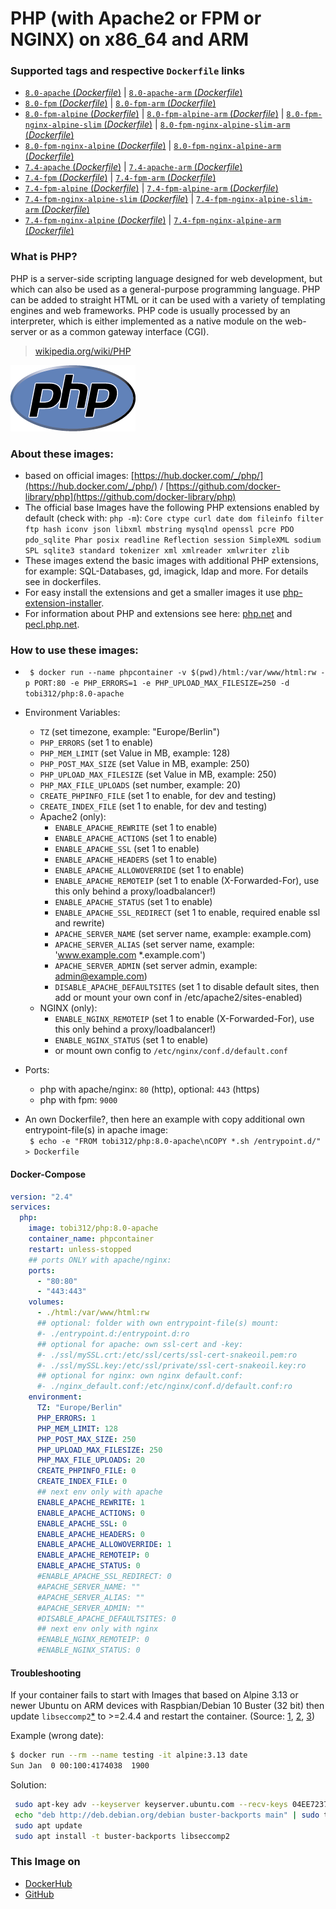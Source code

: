 # PHP (with Apache2 or FPM or NGINX) on x86_64 and ARM

### Supported tags and respective `Dockerfile` links
-	[`8.0-apache` (*Dockerfile*)](https://github.com/Tob1asDocker/php/blob/master/debian.x86_64.8_0_apache.Dockerfile) | [`8.0-apache-arm` (*Dockerfile*)](https://github.com/Tob1asDocker/php/blob/master/debian.armhf.8_0_apache.Dockerfile)
-	[`8.0-fpm` (*Dockerfile*)](https://github.com/Tob1asDocker/php/blob/master/debian.x86_64.8_0_fpm.Dockerfile) | [`8.0-fpm-arm` (*Dockerfile*)](https://github.com/Tob1asDocker/php/blob/master/debian.armhf.8_0_fpm.Dockerfile)
- [`8.0-fpm-alpine` (*Dockerfile*)](https://github.com/Tob1asDocker/php/blob/master/alpine.x86_64.8_0_fpm.Dockerfile) | [`8.0-fpm-alpine-arm` (*Dockerfile*)](https://github.com/Tob1asDocker/php/blob/master/alpine.armhf.8_0_fpm.Dockerfile) | [`8.0-fpm-nginx-alpine-slim` (*Dockerfile*)](https://github.com/Tob1asDocker/php/blob/master/alpine.x86_64.8_0_fpm_nginx_slim.Dockerfile) | [`8.0-fpm-nginx-alpine-slim-arm` (*Dockerfile*)](https://github.com/Tob1asDocker/php/blob/master/alpine.armhf.8_0_fpm_nginx_slim.Dockerfile)
- [`8.0-fpm-nginx-alpine` (*Dockerfile*)](https://github.com/Tob1asDocker/php/blob/master/alpine.x86_64.8_0_fpm_nginx.Dockerfile) | [`8.0-fpm-nginx-alpine-arm` (*Dockerfile*)](https://github.com/Tob1asDocker/php/blob/master/alpine.armhf.8_0_fpm_nginx.Dockerfile)
-	[`7.4-apache` (*Dockerfile*)](https://github.com/Tob1asDocker/php/blob/master/debian.x86_64.7_4_apache.Dockerfile) | [`7.4-apache-arm` (*Dockerfile*)](https://github.com/Tob1asDocker/php/blob/master/debian.armhf.7_4_apache.Dockerfile)
-	[`7.4-fpm` (*Dockerfile*)](https://github.com/Tob1asDocker/php/blob/master/debian.x86_64.7_4_fpm.Dockerfile) | [`7.4-fpm-arm` (*Dockerfile*)](https://github.com/Tob1asDocker/php/blob/master/debian.armhf.7_4_fpm.Dockerfile)
- [`7.4-fpm-alpine` (*Dockerfile*)](https://github.com/Tob1asDocker/php/blob/master/alpine.x86_64.7_4_fpm.Dockerfile) | [`7.4-fpm-alpine-arm` (*Dockerfile*)](https://github.com/Tob1asDocker/php/blob/master/alpine.armhf.7_4_fpm.Dockerfile)
- [`7.4-fpm-nginx-alpine-slim` (*Dockerfile*)](https://github.com/Tob1asDocker/php/blob/master/alpine.x86_64.7_4_fpm_nginx_slim.Dockerfile) | [`7.4-fpm-nginx-alpine-slim-arm` (*Dockerfile*)](https://github.com/Tob1asDocker/php/blob/master/alpine.armhf.7_4_fpm_nginx_slim.Dockerfile)
- [`7.4-fpm-nginx-alpine` (*Dockerfile*)](https://github.com/Tob1asDocker/php/blob/master/alpine.x86_64.7_4_fpm_nginx.Dockerfile) | [`7.4-fpm-nginx-alpine-arm` (*Dockerfile*)](https://github.com/Tob1asDocker/php/blob/master/alpine.armhf.7_4_fpm_nginx.Dockerfile)


### What is PHP?

PHP is a server-side scripting language designed for web development, but which can also be used as a general-purpose programming language. PHP can be added to straight HTML or it can be used with a variety of templating engines and web frameworks. PHP code is usually processed by an interpreter, which is either implemented as a native module on the web-server or as a common gateway interface (CGI).

> [wikipedia.org/wiki/PHP](https://en.wikipedia.org/wiki/PHP)

![logo](https://raw.githubusercontent.com/docker-library/docs/master/php/logo.png)

### About these images:
* based on official images: [https://hub.docker.com/_/php/](https://hub.docker.com/_/php/) / [https://github.com/docker-library/php](https://github.com/docker-library/php)
* The official base Images have the following PHP extensions enabled by default (check with: ```php -m```): ```Core ctype curl date dom fileinfo filter ftp hash iconv json libxml mbstring mysqlnd openssl pcre PDO pdo_sqlite Phar posix readline Reflection session SimpleXML sodium SPL sqlite3 standard tokenizer xml xmlreader xmlwriter zlib```
* These images extend the basic images with additional PHP extensions, for example: SQL-Databases, gd, imagick, ldap and more. For details see in dockerfiles.
* For easy install the extensions and get a smaller images it use [php-extension-installer](https://github.com/mlocati/docker-php-extension-installer).
* For information about PHP and extensions see here: [php.net](https://php.net) and [pecl.php.net](https://pecl.php.net).

### How to use these images:
* ``` $ docker run --name phpcontainer -v $(pwd)/html:/var/www/html:rw -p PORT:80 -e PHP_ERRORS=1 -e PHP_UPLOAD_MAX_FILESIZE=250 -d tobi312/php:8.0-apache```

* Environment Variables:  
  * `TZ` (set timezone, example: "Europe/Berlin")
  * `PHP_ERRORS` (set 1 to enable)
  * `PHP_MEM_LIMIT` (set Value in MB, example: 128)
  * `PHP_POST_MAX_SIZE` (set Value in MB, example: 250)
  * `PHP_UPLOAD_MAX_FILESIZE` (set Value in MB, example: 250)
  * `PHP_MAX_FILE_UPLOADS` (set number, example: 20)
  * `CREATE_PHPINFO_FILE` (set 1 to enable, for dev and testing)
  * `CREATE_INDEX_FILE` (set 1 to enable, for dev and testing)
  * Apache2 (only):
    * `ENABLE_APACHE_REWRITE` (set 1 to enable)
    * `ENABLE_APACHE_ACTIONS` (set 1 to enable)
    * `ENABLE_APACHE_SSL` (set 1 to enable)
    * `ENABLE_APACHE_HEADERS` (set 1 to enable)
    * `ENABLE_APACHE_ALLOWOVERRIDE` (set 1 to enable)
    * `ENABLE_APACHE_REMOTEIP` (set 1 to enable (X-Forwarded-For), use this only behind a proxy/loadbalancer!)
    * `ENABLE_APACHE_STATUS` (set 1 to enable)
    * `ENABLE_APACHE_SSL_REDIRECT` (set 1 to enable, required enable ssl and rewrite)
    * `APACHE_SERVER_NAME` (set server name, example: example.com)
    * `APACHE_SERVER_ALIAS` (set server name, example: 'www.example.com *.example.com')
    * `APACHE_SERVER_ADMIN` (set server admin, example: admin@example.com)
    * `DISABLE_APACHE_DEFAULTSITES` (set 1 to disable default sites, then add or mount your own conf in /etc/apache2/sites-enabled)
  * NGINX (only):
    * `ENABLE_NGINX_REMOTEIP` (set 1 to enable (X-Forwarded-For), use this only behind a proxy/loadbalancer!)
    * `ENABLE_NGINX_STATUS` (set 1 to enable)
    * or mount own config to `/etc/nginx/conf.d/default.conf`

* Ports:
  * php with apache/nginx: `80` (http), optional: `443` (https)
  * php with fpm: `9000`

* An own Dockerfile?, then here an example with copy additional own entrypoint-file(s) in apache image:  
  ``` $ echo -e "FROM tobi312/php:8.0-apache\nCOPY *.sh /entrypoint.d/" > Dockerfile```

#### Docker-Compose

```yaml
version: "2.4"
services:
  php:
    image: tobi312/php:8.0-apache
    container_name: phpcontainer
    restart: unless-stopped
    ## ports ONLY with apache/nginx:
    ports:
      - "80:80"
      - "443:443"
    volumes:
      - ./html:/var/www/html:rw
      ## optional: folder with own entrypoint-file(s) mount:
      #- ./entrypoint.d:/entrypoint.d:ro
      ## optional for apache: own ssl-cert and -key:
      #- ./ssl/mySSL.crt:/etc/ssl/certs/ssl-cert-snakeoil.pem:ro
      #- ./ssl/mySSL.key:/etc/ssl/private/ssl-cert-snakeoil.key:ro
      ## optional for nginx: own nginx default.conf:
      #- ./nginx_default.conf:/etc/nginx/conf.d/default.conf:ro
    environment:
      TZ: "Europe/Berlin"
      PHP_ERRORS: 1
      PHP_MEM_LIMIT: 128
      PHP_POST_MAX_SIZE: 250
      PHP_UPLOAD_MAX_FILESIZE: 250
      PHP_MAX_FILE_UPLOADS: 20
      CREATE_PHPINFO_FILE: 0
      CREATE_INDEX_FILE: 0
      ## next env only with apache
      ENABLE_APACHE_REWRITE: 1
      ENABLE_APACHE_ACTIONS: 0
      ENABLE_APACHE_SSL: 0
      ENABLE_APACHE_HEADERS: 0
      ENABLE_APACHE_ALLOWOVERRIDE: 1
      ENABLE_APACHE_REMOTEIP: 0
      ENABLE_APACHE_STATUS: 0
      #ENABLE_APACHE_SSL_REDIRECT: 0
      #APACHE_SERVER_NAME: ""
      #APACHE_SERVER_ALIAS: ""
      #APACHE_SERVER_ADMIN: ""
      #DISABLE_APACHE_DEFAULTSITES: 0
      ## next env only with nginx
      #ENABLE_NGINX_REMOTEIP: 0
      #ENABLE_NGINX_STATUS: 0
```

#### Troubleshooting

If your container fails to start with Images that based on Alpine 3.13 or newer Ubuntu on ARM devices with Raspbian/Debian 10 Buster (32 bit) then update `libseccomp2`[*](https://packages.debian.org/buster-backports/libseccomp2) to >=2.4.4 and restart the container. (Source: [1](https://docs.linuxserver.io/faq#libseccomp), [2](https://github.com/owncloud/docs/pull/3196#issue-577993147), [3](https://github.com/moby/moby/issues/40734))  
  
Example (wrong date):
```sh
$ docker run --rm --name testing -it alpine:3.13 date
Sun Jan  0 00:100:4174038  1900
```
  
Solution:
```sh
 sudo apt-key adv --keyserver keyserver.ubuntu.com --recv-keys 04EE7237B7D453EC 648ACFD622F3D138
 echo "deb http://deb.debian.org/debian buster-backports main" | sudo tee -a /etc/apt/sources.list.d/buster-backports.list
 sudo apt update
 sudo apt install -t buster-backports libseccomp2
```

### This Image on
* [DockerHub](https://hub.docker.com/r/tobi312/php/)
* [GitHub](https://github.com/Tob1asDocker/php)
